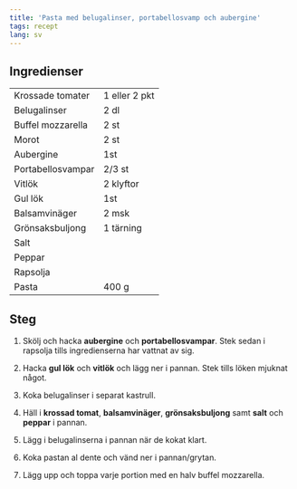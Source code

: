 ```yaml
---
title: 'Pasta med belugalinser, portabellosvamp och aubergine'
tags: recept
lang: sv
---
```


## Ingredienser

|                   |               |
| ----------------- | ------------- |
| Krossade tomater  | 1 eller 2 pkt |
| Belugalinser      | 2 dl          |
| Buffel mozzarella | 2 st          |
| Morot             | 2 st          |
| Aubergine         | 1st           |
| Portabellosvampar | 2/3 st        |
| Vitlök            | 2 klyftor     |
| Gul lök           | 1st           |
| Balsamvinäger     | 2 msk         |
| Grönsaksbuljong   | 1 tärning     |
| Salt              |
| Peppar            |
| Rapsolja          |
| Pasta             | 400 g         |

## Steg

1. Skölj och hacka **aubergine** och **portabellosvampar**. Stek sedan i rapsolja tills ingredienserna har vattnat av sig.

2. Hacka **gul lök** och **vitlök** och lägg ner i pannan. Stek tills löken mjuknat något.

3. Koka belugalinser i separat kastrull.

4. Häll i **krossad tomat**, **balsamvinäger**, **grönsaksbuljong** samt **salt** och **peppar** i pannan.

5. Lägg i belugalinserna i pannan när de kokat klart.

6. Koka pastan al dente och vänd ner i pannan/grytan.

7. Lägg upp och toppa varje portion med en halv buffel mozzarella.

<br>
